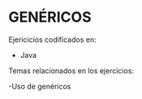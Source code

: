 # GENÉRICOS

Ejericicios codificados en:
- Java

Temas relacionados en los ejercicios:

-Uso de genéricos